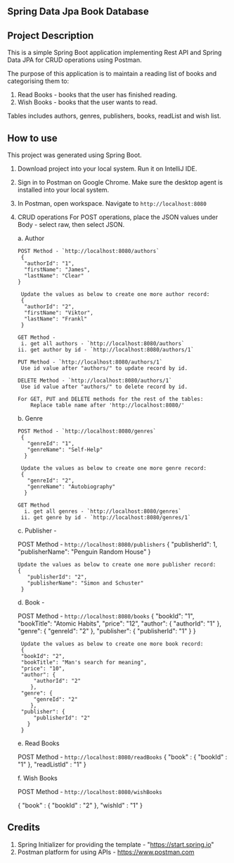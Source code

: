 ## Spring Data Jpa Book Database

## Project Description 
This is a simple Spring Boot application implementing Rest API and Spring Data JPA for CRUD operations using Postman.

The purpose of this application is to maintain a reading list of books and categorising them to:
1. Read Books - books that the user has finished reading.
2. Wish Books - books that the user wants to read.

Tables includes authors, genres, publishers, books, readList and wish list.

## How to use 
This project was generated using Spring Boot.

1. Download project into your local system. Run it on IntelliJ IDE.

2. Sign in to Postman on Google Chrome. Make sure the desktop agent is installed into your local system.

3. In Postman, open workspace. Navigate to `http://localhost:8080`
   

4. CRUD operations
   For POST operations, place the JSON values under Body - select raw, then select JSON.
  
   a. Author  
      
      
       POST Method - `http://localhost:8080/authors`
        {
         "authorId": "1",
         "firstName": "James",
         "lastName": "Clear"
       }
      
        Update the values as below to create one more author record:
        {
         "authorId": "2",
         "firstName": "Viktor",
         "lastName": "Frankl"
        }
      
       GET Method -
        i. get all authors - `http://localhost:8080/authors`
       ii. get author by id - `http://localhost:8080/authors/1`
       
       PUT Method - `http://localhost:8080/authors/1`
        Use id value after "authors/" to update record by id.
       
       DELETE Method - `http://localhost:8080/authors/1`
        Use id value after "authors/" to delete record by id.
        
       For GET, PUT and DELETE methods for the rest of the tables:
           Replace table name after 'http://localhost:8080/'
    
   b. Genre  
    
       POST Method - `http://localhost:8080/genres`
        {
          "genreId": "1",
          "genreName": "Self-Help"
         }
        
        Update the values as below to create one more genre record:
        {
          "genreId": "2",
          "genreName": "Autobiography"
         }
        
       GET Method 
         i. get all genres - `http://localhost:8080/genres`
        ii. get genre by id - `http://localhost:8080/genres/1`
        
   c. Publisher - 
    
      POST Method - `http://localhost:8080/publishers`
        {
          "publisherId": 1,
          "publisherName": "Penguin Random House"
        }
        
       Update the values as below to create one more publisher record:
       {
          "publisherId": "2",
          "publisherName": "Simon and Schuster"
        }
        
   d. Book - 
   
      POST Method - `http://localhost:8080/books`
       {
        "bookId": "1",
        "bookTitle": "Atomic Habits",
        "price": "12",
        "author": {
            "authorId": "1"
           },
        "genre": {
            "genreId": "2"
           },
        "publisher": {
            "publisherId": "1"
          }
        }
        
        Update the values as below to create one more book record:
        {
        "bookId": "2",
        "bookTitle": "Man's search for meaning",
        "price": "10",
        "author": {
            "authorId": "2"
           },
        "genre": {
            "genreId": "2"
           },
        "publisher": {
            "publisherId": "2"
          }
        }
        

   e. Read Books
       
      POST Method - `http://localhost:8080/readBooks`
      {
        "book" : {
             "bookId" : "1"
             },
        "readListId" : "1"
      }
      
      
   f. Wish Books
       
      POST Method - `http://localhost:8080/wishBooks`
       
      {
        "book" : {
             "bookId" : "2"
             },
        "wishId" : "1"
      }
      
    

## Credits

1. Spring Initializer for providing the template  - "https://start.spring.io"
2. Postman platform for using APIs - https://www.postman.com

